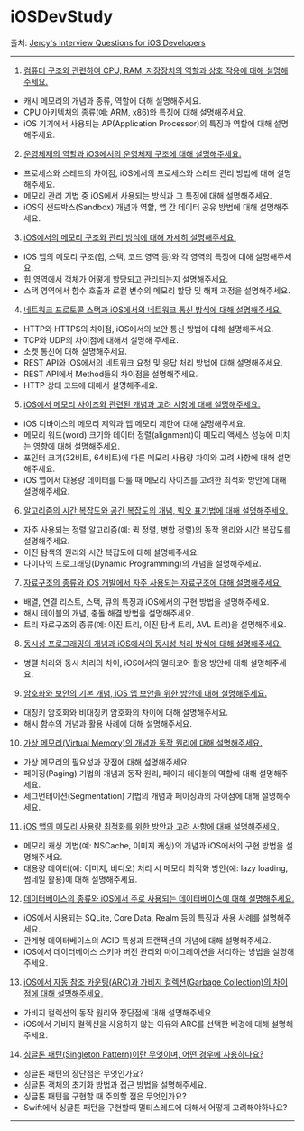 # iOSDevStudy

출처: [Jercy's Interview Questions for iOS Developers](https://github.com/JeaSungLEE/iOSInterviewquestions?tab=readme-ov-file)

---


1. [컴퓨터 구조와 관련하여 CPU, RAM, 저장장치의 역할과 상호 작용에 대해 설명해주세요.](https://github.com/ujhong7/iOSDevStudy/issues/2#issue-2554719222) 

- 캐시 메모리의 개념과 종류, 역할에 대해 설명해주세요.
- CPU 아키텍처의 종류(예: ARM, x86)와 특징에 대해 설명해주세요.
- iOS 기기에서 사용되는 AP(Application Processor)의 특징과 역할에 대해 설명해주세요.

2. [운영체제의 역할과 iOS에서의 운영체제 구조에 대해 설명해주세요.](https://github.com/ujhong7/iOSDevStudy/issues/3#issue-2554720065)

- 프로세스와 스레드의 차이점, iOS에서의 프로세스와 스레드 관리 방법에 대해 설명해주세요.
- 메모리 관리 기법 중 iOS에서 사용되는 방식과 그 특징에 대해 설명해주세요.
- iOS의 샌드박스(Sandbox) 개념과 역할, 앱 간 데이터 공유 방법에 대해 설명해주세요.

3. [iOS에서의 메모리 구조와 관리 방식에 대해 자세히 설명해주세요.](https://github.com/ujhong7/iOSDevStudy/issues/4#issue-2554721850)

- iOS 앱의 메모리 구조(힙, 스택, 코드 영역 등)와 각 영역의 특징에 대해 설명해주세요.
- 힙 영역에서 객체가 어떻게 할당되고 관리되는지 설명해주세요.
- 스택 영역에서 함수 호출과 로컬 변수의 메모리 할당 및 해제 과정을 설명해주세요.

4. [네트워크 프로토콜 스택과 iOS에서의 네트워크 통신 방식에 대해 설명해주세요.](https://github.com/ujhong7/iOSDevStudy/issues/5#issue-2554722021)

- HTTP와 HTTPS의 차이점, iOS에서의 보안 통신 방법에 대해 설명해주세요.
- TCP와 UDP의 차이점에 대해서 설명해 주세요.
- 소켓 통신에 대해 설명해주세요.
- REST API와 iOS에서의 네트워크 요청 및 응답 처리 방법에 대해 설명해주세요.
- REST API에서 Method들의 차이점을 설명해주세요.
- HTTP 상태 코드에 대해서 설명해주세요.

5. [iOS에서 메모리 사이즈와 관련된 개념과 고려 사항에 대해 설명해주세요.](https://github.com/ujhong7/iOSDevStudy/issues/6#issue-2554722164)

- iOS 디바이스의 메모리 제약과 앱 메모리 제한에 대해 설명해주세요.
- 메모리 워드(word) 크기와 데이터 정렬(alignment)이 메모리 액세스 성능에 미치는 영향에 대해 설명해주세요.
- 포인터 크기(32비트, 64비트)에 따른 메모리 사용량 차이와 고려 사항에 대해 설명해주세요.
- iOS 앱에서 대용량 데이터를 다룰 때 메모리 사이즈를 고려한 최적화 방안에 대해 설명해주세요.

6. [알고리즘의 시간 복잡도와 공간 복잡도의 개념, 빅오 표기법에 대해 설명해주세요.](https://github.com/ujhong7/iOSDevStudy/issues/7#issue-2554722278)

- 자주 사용되는 정렬 알고리즘(예: 퀵 정렬, 병합 정렬)의 동작 원리와 시간 복잡도를 설명해주세요.
- 이진 탐색의 원리와 시간 복잡도에 대해 설명해주세요.
- 다이나믹 프로그래밍(Dynamic Programming)의 개념을 설명해주세요.

7. [자료구조의 종류와 iOS 개발에서 자주 사용되는 자료구조에 대해 설명해주세요.](https://github.com/ujhong7/iOSDevStudy/issues/8#issue-2554722379)

- 배열, 연결 리스트, 스택, 큐의 특징과 iOS에서의 구현 방법을 설명해주세요.
- 해시 테이블의 개념, 충돌 해결 방법을 설명해주세요.
- 트리 자료구조의 종류(예: 이진 트리, 이진 탐색 트리, AVL 트리)을 설명해주세요.

8. [동시성 프로그래밍의 개념과 iOS에서의 동시성 처리 방식에 대해 설명해주세요.](https://github.com/ujhong7/iOSDevStudy/issues/9#issue-2554722581)

- 병렬 처리와 동시 처리의 차이, iOS에서의 멀티코어 활용 방안에 대해 설명해주세요.

9. [암호화와 보안의 기본 개념, iOS 앱 보안을 위한 방안에 대해 설명해주세요.](https://github.com/ujhong7/iOSDevStudy/issues/10#issue-2554722676)

- 대칭키 암호화와 비대칭키 암호화의 차이에 대해 설명해주세요.
- 해시 함수의 개념과 활용 사례에 대해 설명해주세요.

10. [가상 메모리(Virtual Memory)의 개념과 동작 원리에 대해 설명해주세요.](https://github.com/ujhong7/iOSDevStudy/issues/11#issue-2554722767)

- 가상 메모리의 필요성과 장점에 대해 설명해주세요.
- 페이징(Paging) 기법의 개념과 동작 원리, 페이지 테이블의 역할에 대해 설명해주세요.
- 세그먼테이션(Segmentation) 기법의 개념과 페이징과의 차이점에 대해 설명해주세요.

11. [iOS 앱의 메모리 사용량 최적화를 위한 방안과 고려 사항에 대해 설명해주세요.](https://github.com/ujhong7/iOSDevStudy/issues/12#issue-2554722871)

- 메모리 캐싱 기법(예: NSCache, 이미지 캐싱)의 개념과 iOS에서의 구현 방법을 설명해주세요.
- 대용량 데이터(예: 이미지, 비디오) 처리 시 메모리 최적화 방안(예: lazy loading, 썸네일 활용)에 대해 설명해주세요.

12. [데이터베이스의 종류와 iOS에서 주로 사용되는 데이터베이스에 대해 설명해주세요.](https://github.com/ujhong7/iOSDevStudy/issues/13#issue-2554723054)

- iOS에서 사용되는 SQLite, Core Data, Realm 등의 특징과 사용 사례를 설명해주세요.
- 관계형 데이터베이스의 ACID 특성과 트랜잭션의 개념에 대해 설명해주세요.
- iOS에서 데이터베이스 스키마 버전 관리와 마이그레이션을 처리하는 방법을 설명해주세요.

13. [iOS에서 자동 참조 카운팅(ARC)과 가비지 컬렉션(Garbage Collection)의 차이점에 대해 설명해주세요.](https://github.com/ujhong7/iOSDevStudy/issues/14#issue-2554723192)

- 가비지 컬렉션의 동작 원리와 장단점에 대해 설명해주세요.
- iOS에서 가비지 컬렉션을 사용하지 않는 이유와 ARC를 선택한 배경에 대해 설명해주세요.

14. [싱글톤 패턴(Singleton Pattern)이란 무엇이며, 어떤 경우에 사용하나요?](https://github.com/ujhong7/iOSDevStudy/issues/15#issue-2554723374)

- 싱글톤 패턴의 장단점은 무엇인가요?
- 싱글톤 객체의 초기화 방법과 접근 방법을 설명해주세요.
- 싱글톤 패턴을 구현할 때 주의할 점은 무엇인가요?
- Swift에서 싱글톤 패턴을 구현할때 멀티스레드에 대해서 어떻게 고려해야하나요?

---











